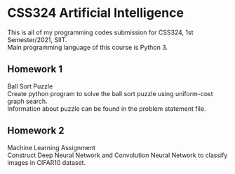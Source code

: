 # CSS324 Artificial Intelligence
This is all of my programming codes submission for CSS324, 1st Semester/2021, SIIT.   
Main programming language of this course is Python 3.

## Homework 1
Ball Sort Puzzle \
Create python program to solve the ball sort puzzle using uniform-cost graph search.\
Information about puzzle can be found in the problem statement file.

## Homework 2
Machine Learning Assignment \
Construct Deep Neural Network and Convolution Neural Network to classify images in CIFAR10 dataset.